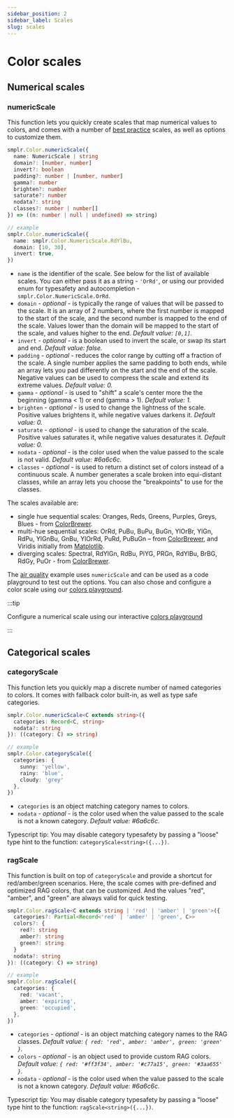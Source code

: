```yaml
---
sidebar_position: 2
sidebar_label: Scales
slug: scales
---
```


# Color scales

## Numerical scales

### numericScale

This function lets you quickly create scales that map numerical values to colors, and comes with a number of [best practice](./overview#a-little-context) scales, as well as options to customize them.

```ts
smplr.Color.numericScale({
  name: NumericScale | string
  domain?: [number, number]
  invert?: boolean
  padding?: number | [number, number]
  gamma?: number
  brighten?: number
  saturate?: number
  nodata?: string
  classes?: number | number[]
}) => ((n: number | null | undefined) => string)

// example
smplr.Color.numericScale({
  name: smplr.Color.NumericScale.RdYlBu,
  domain: [10, 30],
  invert: true,
})
```

- `name` is the identifier of the scale. See below for the list of available scales. You can either pass it as a string - `'OrRd'`, or using our provided enum for typesafety and autocompletion - `smplr.Color.NumericScale.OrRd`.
- `domain` - _optional_ - is typically the range of values that will be passed to the scale. It is an array of 2 numbers, where the first number is mapped to the start of the scale, and the second number is mapped to the end of the scale. Values lower than the domain will be mapped to the start of the scale, and values higher to the end. _Default value: `[0,1]`._
- `invert` - _optional_ - is a boolean used to invert the scale, or swap its start and end. _Default value: false._
- `padding` - _optional_ - reduces the color range by cutting off a fraction of the scale. A single number applies the same padding to both ends, while an array lets you pad differently on the start and the end of the scale. Negative values can be used to compress the scale and extend its extreme values. _Default value: 0._
- `gamma` - _optional_ - is used to "shift" a scale's center more the the beginning (gamma < 1) or end (gamma > 1). _Default value: 1._
- `brighten` - _optional_ - is used to change the lightness of the scale. Positive values brightens it, while negative values darkens it. _Default value: 0._
- `saturate` - _optional_ - is used to change the saturation of the scale. Positive values saturates it, while negative values desaturates it. _Default value: 0._
- `nodata` - _optional_ - is the color used when the value passed to the scale is not valid. _Default value: #6a6c6c._
- `classes` - _optional_ - is used to return a distinct set of colors instead of a continuous scale. A number generates a scale broken into equi-distant classes, while an array lets you choose the "breakpoints" to use for the classes.

The scales available are:

- single hue sequential scales: Oranges, Reds, Greens, Purples, Greys, Blues - from [ColorBrewer](https://colorbrewer2.org).
- multi-hue sequential scales: OrRd, PuBu, BuPu, BuGn, YlOrBr, YlGn, RdPu, YlGnBu, GnBu, YlOrRd, PuRd, PuBuGn – from [ColorBrewer](https://colorbrewer2.org), and Viridis initially from [Matplotlib](https://bids.github.io/colormap/).
- diverging scales: Spectral, RdYlGn, RdBu, PiYG, PRGn, RdYlBu, BrBG, RdGy, PuOr - from [ColorBrewer](https://colorbrewer2.org).

The [air quality](/examples/air-quality) example uses `numericScale` and can be used as a code playground to test out the options. You can also chose and configure a color scale using our [colors playground](https://colors.smplrspace.io).

:::tip

Configure a numerical scale using our interactive [colors playground](https://colors.smplrspace.io)

:::

## Categorical scales

### categoryScale

This function lets you quickly map a discrete number of named categories to colors. It comes with fallback color built-in, as well as type safe categories.

```ts
smplr.Color.numericScale<C extends string>({
  categories: Record<C, string>
  nodata?: string
}): ((category: C) => string)

// example
smplr.Color.categoryScale({
  categories: {
    sunny: 'yellow',
    rainy: 'blue',
    cloudy: 'grey'
  },
})
```

- `categories` is an object matching category names to colors.
- `nodata` - _optional_ - is the color used when the value passed to the scale is not a known category. _Default value: #6a6c6c._

Typescript tip: You may disable category typesafety by passing a "loose" type hint to the function: `categoryScale<string>({...})`.

### ragScale

This function is built on top of `categoryScale` and provide a shortcut for red/amber/green scenarios. Here, the scale comes with pre-defined and optimized RAG colors, that can be customized. And the values "red", "amber", and "green" are always valid for quick testing.

```ts
smplr.Color.ragScale<C extends string | 'red' | 'amber' | 'green'>({
  categories?: Partial<Record<'red' | 'amber' | 'green', C>>
  colors?: {
    red?: string
    amber?: string
    green?: string
  }
  nodata?: string
}): ((category: C) => string)

// example
smplr.Color.ragScale({
  categories: {
    red: 'vacant',
    amber: 'expiring',
    green: 'occupied',
  },
})
```

- `categories` - _optional_ - is an object matching category names to the RAG classes. _Default value: `{ red: 'red', amber: 'amber', green: 'green' }`._
- `colors` - _optional_ - is an object used to provide custom RAG colors. _Default value: `{ red: '#ff3f34', amber: '#c77a15', green: '#3aa655' }`._
- `nodata` - _optional_ - is the color used when the value passed to the scale is not a known category. _Default value: #6a6c6c._

Typescript tip: You may disable category typesafety by passing a "loose" type hint to the function: `ragScale<string>({...})`.
